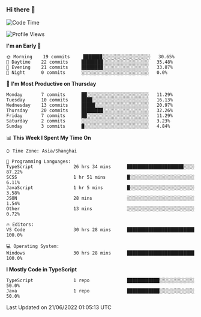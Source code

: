 ### Hi there 👋

<!--
**waynelwz/waynelwz** is a ✨ _special_ ✨ repository because its `README.md` (this file) appears on your GitHub profile.

Here are some ideas to get you started:

- 🔭 I’m currently working on ...
- 🌱 I’m currently learning ...
- 👯 I’m looking to collaborate on ...
- 🤔 I’m looking for help with ...
- 💬 Ask me about ...
- 📫 How to reach me: ...
- 😄 Pronouns: ...
- ⚡ Fun fact: ...
-->

<!--START_SECTION:waka-->
![Code Time](http://img.shields.io/badge/Code%20Time-31%20hrs%2056%20mins-blue)

![Profile Views](http://img.shields.io/badge/Profile%20Views-2-blue)

**I'm an Early 🐤** 

```text
🌞 Morning    19 commits     ███████░░░░░░░░░░░░░░░░░░   30.65% 
🌆 Daytime    22 commits     ████████░░░░░░░░░░░░░░░░░   35.48% 
🌃 Evening    21 commits     ████████░░░░░░░░░░░░░░░░░   33.87% 
🌙 Night      0 commits      ░░░░░░░░░░░░░░░░░░░░░░░░░   0.0%

```
📅 **I'm Most Productive on Thursday** 

```text
Monday       7 commits      ██░░░░░░░░░░░░░░░░░░░░░░░   11.29% 
Tuesday      10 commits     ████░░░░░░░░░░░░░░░░░░░░░   16.13% 
Wednesday    13 commits     █████░░░░░░░░░░░░░░░░░░░░   20.97% 
Thursday     20 commits     ████████░░░░░░░░░░░░░░░░░   32.26% 
Friday       7 commits      ██░░░░░░░░░░░░░░░░░░░░░░░   11.29% 
Saturday     2 commits      ░░░░░░░░░░░░░░░░░░░░░░░░░   3.23% 
Sunday       3 commits      █░░░░░░░░░░░░░░░░░░░░░░░░   4.84%

```


📊 **This Week I Spent My Time On** 

```text
⌚︎ Time Zone: Asia/Shanghai

💬 Programming Languages: 
TypeScript               26 hrs 34 mins      █████████████████████░░░░   87.22% 
SCSS                     1 hr 51 mins        █░░░░░░░░░░░░░░░░░░░░░░░░   6.11% 
JavaScript               1 hr 5 mins         █░░░░░░░░░░░░░░░░░░░░░░░░   3.58% 
JSON                     28 mins             ░░░░░░░░░░░░░░░░░░░░░░░░░   1.54% 
Other                    13 mins             ░░░░░░░░░░░░░░░░░░░░░░░░░   0.72%

🔥 Editors: 
VS Code                  30 hrs 28 mins      █████████████████████████   100.0%

💻 Operating System: 
Windows                  30 hrs 28 mins      █████████████████████████   100.0%

```

**I Mostly Code in TypeScript** 

```text
TypeScript               1 repo              ████████████░░░░░░░░░░░░░   50.0% 
Java                     1 repo              ████████████░░░░░░░░░░░░░   50.0%

```



 Last Updated on 21/06/2022 01:05:13 UTC
<!--END_SECTION:waka-->
